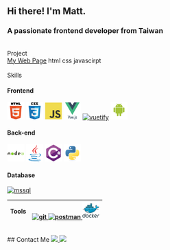 <h2>Hi there! I'm Matt.</h2>
<h3>A passionate frontend developer from Taiwan</h3>
<br>
<div class="title">Project</div>

<div class="project__container">
  <div class="project">
    <a href="https://sakuard.github.io/matt.web.tw/" target="_blank">My Web Page</a>
    <span class="project__description">html css javascirpt</span>
  </div>
</div>
<!-- <p align="left"> <img src="https://komarev.com/ghpvc/?username=sakuard&label=Profile%20views&color=0e75b6&style=flat" alt="sakuard" /> </p> -->

<!-- <h3 align="left">Connect with me:</h3> -->
<br>
<div class="title">Skills</div>

<div class="language__container frontend">
  <h4 class="languages">Frontend</h4>
  <span class="language" align="left">
    <a href="https://www.w3.org/html/" target="_blank" rel="noreferrer"> <img src="https://raw.githubusercontent.com/devicons/devicon/master/icons/html5/html5-original-wordmark.svg" alt="html5" width="40" height="40"/></a>
    <a href="https://www.w3schools.com/css/" target="_blank" rel="noreferrer"> <img src="https://raw.githubusercontent.com/devicons/devicon/master/icons/css3/css3-original-wordmark.svg" alt="css3" width="40" height="40"/></a>
    <a href="https://developer.mozilla.org/en-US/docs/Web/JavaScript" target="_blank" rel="noreferrer"> <img src="https://raw.githubusercontent.com/devicons/devicon/master/icons/javascript/javascript-original.svg" alt="javascript" width="40" height="40"/></a>
    <a href="https://vuejs.org/" target="_blank" rel="noreferrer"> <img src="https://raw.githubusercontent.com/devicons/devicon/master/icons/vuejs/vuejs-original-wordmark.svg" alt="vuejs" width="40" height="40"/></a>
    <a href="https://vuetifyjs.com/en/" target="_blank" rel="noreferrer"> <img src="https://bestofjs.org/logos/vuetify.svg" alt="vuetify" width="40" height="40"/></a>
    <a href="https://developer.android.com" target="_blank" rel="noreferrer"> <img src="https://raw.githubusercontent.com/devicons/devicon/master/icons/android/android-original-wordmark.svg" alt="android" width="40" height="40"/></a>
  
  </span>
</div>

<div class="language__container backend">
  <h4 class="languages">Back-end</h4>
  <span class="language" align="left">
    <a href="https://nodejs.org" target="_blank" rel="noreferrer"> <img src="https://raw.githubusercontent.com/devicons/devicon/master/icons/nodejs/nodejs-original-wordmark.svg" alt="nodejs" width="40" height="40"/></a>
    <a href="https://www.java.com" target="_blank" rel="noreferrer"> <img src="https://raw.githubusercontent.com/devicons/devicon/master/icons/java/java-original.svg" alt="java" width="40" height="40"/></a>
    <a href="https://www.w3schools.com/cs/" target="_blank" rel="noreferrer"> <img src="https://raw.githubusercontent.com/devicons/devicon/master/icons/csharp/csharp-original.svg" alt="csharp" width="40" height="40"/></a>
    <a href="https://www.python.org" target="_blank" rel="noreferrer"> <img src="https://raw.githubusercontent.com/devicons/devicon/master/icons/python/python-original.svg" alt="python" width="40" height="40"/></a>

  </span>
</div>

<div class="language__container database">
  <h4 class="languages">Database</h4>
  <span class="language" align="left">
    <a href="https://www.microsoft.com/en-us/sql-server" target="_blank" rel="noreferrer"> <img src="https://www.svgrepo.com/show/303229/microsoft-sql-server-logo.svg" alt="mssql" width="40" height="40"/></a>
  </span>
</div>

| Tools | <a href="https://git-scm.com/" target="_blank" rel="noreferrer"> <img src="https://www.vectorlogo.zone/logos/git-scm/git-scm-icon.svg" alt="git" width="40" height="40"/></a><a href="https://postman.com" target="_blank" rel="noreferrer"> <img src="https://www.vectorlogo.zone/logos/getpostman/getpostman-icon.svg" alt="postman" width="40" height="40"/></a><a href="https://www.docker.com/" target="_blank" rel="noreferrer"> <img src="https://raw.githubusercontent.com/devicons/devicon/master/icons/docker/docker-original-wordmark.svg" alt="docker" width="40" height="40"/></a> |
|----------|---------|

<br>
## Contact Me
    <a href="https://linkedin.com/in/柏儒-黃-19b8a4213/" target="_blank">
      <img src="https://img.shields.io/badge/LinkedIn-0A66C2?style=for-the-badge&logo=LinkedIn&logoColor=white">
     </a>
     <a href="mailto:matt.web.tw@gmail.com"><img src="https://img.shields.io/badge/matt.web.tw@gmail.com-fafafa?style=for-the-badge&logo=Gmail&logoColor=#EA4335"/>
     </a>

